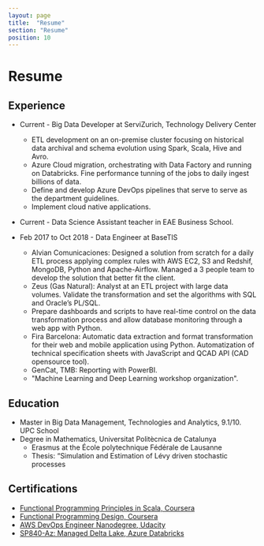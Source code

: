 ```yaml
---
layout: page
title:  "Resume"
section: "Resume"
position: 10
---
```


# Resume

## Experience

* Current - Big Data Developer at ServiZurich, Technology Delivery Center
    * ETL development on an on-premise cluster focusing on historical data archival and schema evolution using Spark, Scala, Hive and Avro.
    * Azure Cloud migration, orchestrating with Data Factory and running on Databricks. Fine performance tunning of the jobs to daily ingest billions of data.
    * Define and develop Azure DevOps pipelines that serve to serve as the department guidelines.
    * Implement cloud native applications.

* Current - Data Science Assistant teacher in EAE Business School.

* Feb 2017 to Oct 2018 - Data Engineer at BaseTIS
    * Alvian Comunicaciones: Designed a solution from scratch for a daily ETL process applying complex rules with AWS EC2, S3 and Redshif, MongoDB, Python and Apache-Airflow. Managed a 3 people team to develop the solution that better fit the client.
    * Zeus (Gas Natural): Analyst at an ETL project with large data volumes. Validate the transformation and set the algorithms with SQL and Oracle’s PL/SQL.
    * Prepare dashboards and scripts to have real-time control on the data transformation process and allow database monitoring through a web app with Python.
    * Fira Barcelona: Automatic data extraction and format transformation for their web and mobile application using Python. Automatization of technical specification sheets with JavaScript and QCAD API (CAD opensource tool).
    * GenCat, TMB: Reporting with PowerBI.
    * "Machine Learning and Deep Learning workshop organization".



## Education

* Master in Big Data Management, Technologies and Analytics, 9.1/10. UPC School
* Degree in Mathematics, Universitat Politècnica de Catalunya
    * Erasmus at the École polytechnique Fédérale de Lausanne
    * Thesis: “Simulation and Estimation of Lévy driven stochastic processes

## Certifications

* [Functional Programming Principles in Scala, Coursera](https://www.coursera.org/account/accomplishments/verify/9XWXUYCV3TYN)
* [Functional Programming Design, Coursera](https://www.coursera.org/account/accomplishments/verify/7Y92YK2Q9EWY)
* [AWS DevOps Engineer Nanodegree, Udacity](https://confirm.udacity.com/MRMGCJL9)
* [SP840-Az: Managed Delta Lake, Azure Databricks](https://academy.databricks.com/award/completion/5aad98fb-7efd-352b-af1b-09f1dcdd33dd)
